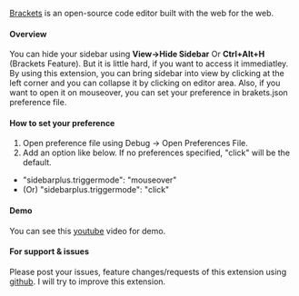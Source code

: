 [Brackets](https://github.com/adobe/brackets) is an open-source code editor built with the web for the web.

#### Overview
You can hide your sidebar using **View->Hide Sidebar** Or **Ctrl+Alt+H** (Brackets Feature). But it is little hard, if you want to access it immediatley. By using this extension, you can bring sidebar into view by clicking at the left corner and you can collapse it by clicking on editor area. Also, if you want to open it on mouseover, you can set your preference in brakets.json preference file.

#### How to set your preference
1. Open preference file using Debug -> Open Preferences File.
2. Add an option like below. If no preferences specified, "click" will be the default.

* "sidebarplus.triggermode": "mouseover" 
* (Or) "sidebarplus.triggermode": "click"

#### Demo
You can see this [youtube](http://youtu.be/T4X7YIrOBOo) video for demo.

#### For support & issues
Please post your issues, feature changes/requests of this extension using [github](https://github.com/sathyamoorthi/brackets-sidebar-plus/issues). I will try to improve this extension.
